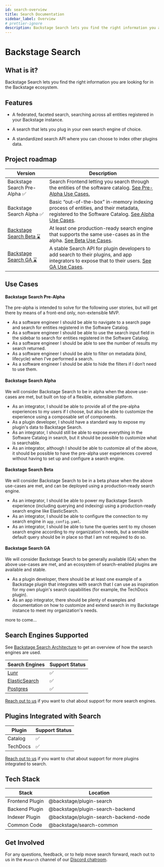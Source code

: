 ```yaml
---
id: search-overview
title: Search Documentation
sidebar_label: Overview
# prettier-ignore
description: Backstage Search lets you find the right information you are looking for in the Backstage ecosystem.
---
```


# Backstage Search

## What is it?

Backstage Search lets you find the right information you are looking for in the
Backstage ecosystem.

## Features

- A federated, faceted search, searching across all entities registered in your
  Backstage instance.

- A search that lets you plug in your own search engine of choice.

- A standardized search API where you can choose to index other plugins data.

## Project roadmap

| Version                          | Description                                                                                                                                                            |
| -------------------------------- | ---------------------------------------------------------------------------------------------------------------------------------------------------------------------- |
| Backstage Search Pre-Alpha ✅    | Search Frontend letting you search through the entities of the software catalog. [See Pre-Alpha Use Cases.](#backstage-search-pre-alpha)                               |
| Backstage Search Alpha ✅        | Basic “out-of-the-box” in-memory indexing process of entities, and their metadata, registered to the Software Catalog. [See Alpha Use Cases](#backstage-search-alpha). |
| [Backstage Search Beta ⌛][beta] | At least one production-ready search engine that supports the same use-cases as in the alpha. [See Beta Use Cases](#backstage-search-beta).                            |
| [Backstage Search GA ⌛][ga]     | A stable Search API for plugin developers to add search to their plugins, and app integrators to expose that to their users. [See GA Use Cases](#backstage-search-ga). |

[beta]: https://github.com/backstage/backstage/milestone/27
[ga]: https://github.com/backstage/backstage/milestone/28

## Use Cases

#### Backstage Search Pre-Alpha

The pre-alpha is intended to solve for the following user stories, but will get
there by means of a front-end only, non-extensible MVP.

- As a software engineer I should be able to navigate to a search page and
  search for entities registered in the Software Catalog.
- As a software engineer I should be able to use the search input field in the
  sidebar to search for entities registered in the Software Catalog.
- As a software engineer I should be able to see the number of results my search
  returned.
- As a software engineer I should be able to filter on metadata (kind,
  lifecycle) when I’ve performed a search.
- As a software engineer I should be able to hide the filters if I don’t need to
  use them.

#### Backstage Search Alpha

We will consider Backstage Search to be in alpha when the above use-cases are
met, but built on top of a flexible, extensible platform.

- As an integrator, I should be able to provide all of the pre-alpha experiences
  to my users if I choose, but also be able to customize the experience using a
  composable set of components.
- As a plugin developer, I should have a standard way to expose my plugin's data
  to Backstage Search.
- As an integrator, I should still be able to expose everything in the Software
  Catalog in search, but it should be possible to customize what is searchable.
- As an integrator, although I should be able to customize all of the above, it
  should be possible to have the pre-alpha user experiences covered without
  having to set up and configure a search engine.

#### Backstage Search Beta

We will consider Backstage Search to be in a beta phase when the above use-cases
are met, and can be deployed using a production-ready search engine.

- As an integrator, I should be able to power my Backstage Search experience
  (including querying and indexing) using a production-ready search engine like
  ElasticSearch.
- As an integrator, I should be able to configure the connection to my search
  engine in `app_config.yaml`.
- As an integrator, I should be able to tune the queries sent to my chosen
  search engine according to my organization's needs, but a sensible default
  query should be in place so that I am not required to do so.

#### Backstage Search GA

We will consider Backstage Search to be generally available (GA) when the above
use-cases are met, and an ecosystem of search-enabled plugins are available and
stable.

- As a plugin developer, there should be at least one example of a Backstage
  plugin that integrates with search that I can use as inspiration for my own
  plugin's search capabilities (for example, the TechDocs plugin).
- As an app integrator, there should be plenty of examples and documentation on
  how to customize and extend search in my Backstage instance to meet my
  organization's needs.

more to come...

## Search Engines Supported

See [Backstage Search Architecture](architecture.md) to get an overview of how
the search engines are used.

| Search Engines                                  | Support Status |
| ----------------------------------------------- | -------------- |
| [Lunr](./search-engines#lunr)                   | ✅             |
| [ElasticSearch](./search-engines#elasticsearch) | ✅             |
| [Postgres](./search-engines#postgres)           | ✅             |

[Reach out to us](#feedback) if you want to chat about support for more search
engines.

## Plugins Integrated with Search

| Plugin   | Support Status |
| -------- | -------------- |
| Catalog  | ✅             |
| TechDocs | ✅             |

[Reach out to us](#feedback) if you want to chat about support for more plugins
integrated to search.

## Tech Stack

| Stack           | Location                              |
| --------------- | ------------------------------------- |
| Frontend Plugin | @backstage/plugin-search              |
| Backend Plugin  | @backstage/plugin-search-backend      |
| Indexer Plugin  | @backstage/plugin-search-backend-node |
| Common Code     | @backstage/search-common              |

## Get Involved

For any questions, feedback, or to help move search forward, reach out to us in
the `#search` channel of our
[Discord chatroom](https://github.com/backstage/backstage#community).
